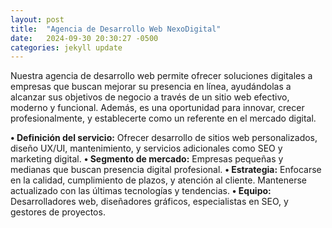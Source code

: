 ```yaml
---
layout: post
title:  "Agencia de Desarrollo Web NexoDigital"
date:   2024-09-30 20:30:27 -0500
categories: jekyll update
---
```

Nuestra agencia de desarrollo web permite ofrecer soluciones digitales a empresas que buscan mejorar su presencia en línea, ayudándolas a alcanzar sus objetivos de negocio a través de un sitio web efectivo, moderno y funcional. Además, es una oportunidad para innovar, crecer profesionalmente, y establecerte como un referente en el mercado digital.

**• Definición del servicio:** Ofrecer desarrollo de sitios web personalizados, diseño UX/UI, mantenimiento, y servicios adicionales como SEO y marketing digital.
**• Segmento de mercado:** Empresas pequeñas y medianas que buscan presencia digital profesional.
**• Estrategia:** Enfocarse en la calidad, cumplimiento de plazos, y atención al cliente. Mantenerse actualizado con las últimas tecnologías y tendencias.
**• Equipo:** Desarrolladores web, diseñadores gráficos, especialistas en SEO, y gestores de proyectos.

